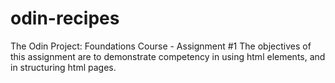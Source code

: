 # odin-recipes
The Odin Project: Foundations Course - Assignment #1
The objectives of this assignment are to demonstrate competency in using html elements, and in structuring html pages.
